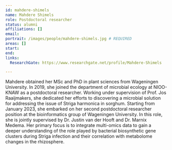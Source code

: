 ```yaml
---
id: mahdere-shimels
name: Mahdere Shimels
role: Postdoctoral researcher
status: alumni
affiliations: []
email:
portrait: /images/people/mahdere-shimels.jpg # REQUIRED
areas: []
start:
end:
links:
  ResearchGate: https://www.researchgate.net/profile/Mahdere-Shimels

---
```


Mahdere obtained her MSc and PhD in plant sciences from Wageningen University. In 2019, she joined the department of microbial ecology at NIOO-KNAW as a postdoctoral researcher. Working under supervision of Prof. Jos Raaijmakers, she dedicated her efforts to discovering a microbial solution for addressing the issue of Striga harmonica in sorghum. Starting from January 2023, she embarked on her second postdoctoral researcher position at the bioinformatics group of Wageningen University. In this role, she is jointly supervised by Dr. Justin van der Hooft and Dr. Marnix Medema. Her primary focus is to integrate multi-omics data to gain a deeper understanding of the role played by bacterial biosynthetic gene clusters during Striga infection and their correlation with metabolome changes in the rhizosphere.
